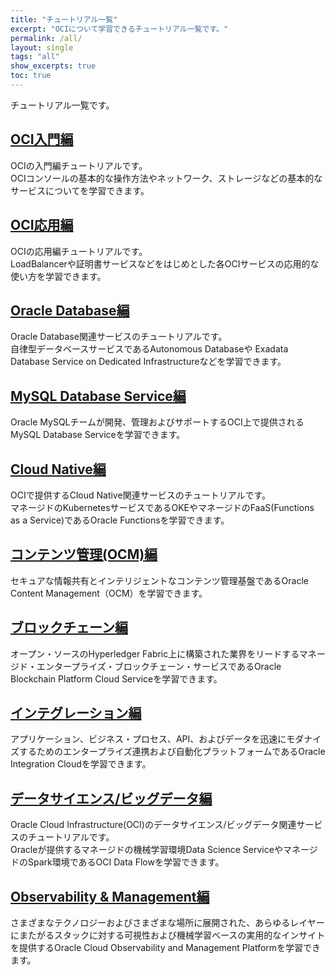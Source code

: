```yaml
---
title: "チュートリアル一覧"
excerpt: "OCIについて学習できるチュートリアル一覧です。"
permalink: /all/
layout: single
tags: "all"
show_excerpts: true
toc: true
---
```


チュートリアル一覧です。

## [OCI入門編](/ocitutorials/beginners/)

OCIの入門編チュートリアルです。  
OCIコンソールの基本的な操作方法やネットワーク、ストレージなどの基本的なサービスについてを学習できます。

## [OCI応用編](/ocitutorials/intermediates/)

OCIの応用編チュートリアルです。  
LoadBalancerや証明書サービスなどをはじめとした各OCIサービスの応用的な使い方を学習できます。　　

## [Oracle Database編](/ocitutorials/database/)
Oracle Database関連サービスのチュートリアルです。  
自律型データベースサービスであるAutonomous Databaseや Exadata Database Service on Dedicated Infrastructureなどを学習できます。

## [MySQL Database Service編](/ocitutorials/mysql/)
Oracle MySQLチームが開発、管理およびサポートするOCI上で提供されるMySQL Database Serviceを学習できます。

## [Cloud Native編](/ocitutorials/cloud-native/)
OCIで提供するCloud Native関連サービスのチュートリアルです。    
マネージドのKubernetesサービスであるOKEやマネージドのFaaS(Functions as a Service)であるOracle Functionsを学習できます。

## [コンテンツ管理(OCM)編](/ocitutorials/content-management/)
セキュアな情報共有とインテリジェントなコンテンツ管理基盤であるOracle Content Management（OCM）を学習できます。

## [ブロックチェーン編](/ocitutorials/blockchain/)
オープン・ソースのHyperledger Fabric上に構築された業界をリードするマネージド・エンタープライズ・ブロックチェーン・サービスであるOracle Blockchain Platform Cloud Serviceを学習できます。

## [インテグレーション編](/ocitutorials/integration/)
アプリケーション、ビジネス・プロセス、API、およびデータを迅速にモダナイズするためのエンタープライズ連携および自動化プラットフォームであるOracle Integration Cloudを学習できます。

## [データサイエンス/ビッグデータ編](/ocitutorials/datascience/)
Oracle Cloud Infrastructure(OCI)のデータサイエンス/ビッグデータ関連サービスのチュートリアルです。  
Oracleが提供するマネージドの機械学習環境Data Science ServiceやマネージドのSpark環境であるOCI Data Flowを学習できます。  

## [Observability & Management編](/ocitutorials/observability/)
さまざまなテクノロジーおよびさまざまな場所に展開された、あらゆるレイヤーにまたがるスタックに対する可視性および機械学習ベースの実用的なインサイトを提供するOracle Cloud Observability and Management Platformを学習できます。